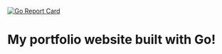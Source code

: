 [![Go Report Card](https://goreportcard.com/badge/github.com/richard-on/website)](https://goreportcard.com/report/github.com/richard-on/website)

# My portfolio website built with Go!